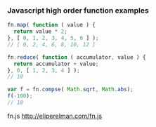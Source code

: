 ### Javascript high order function examples

```javascript
fn.map( function ( value ) { 
  return value * 2; 
}, [ 0, 1, 2, 3, 4, 5, 6 ] );
// [ 0, 2, 4, 6, 8, 10, 12 ]

fn.reduce( function ( accumulator, value ) {
  return accumulator + value;
}, 0, [ 1, 2, 3, 4 ] );
// 10

var f = fn.compse( Math.sqrt, Math.abs);
f(-100);
// 10
```
fn.js http://eliperelman.com/fn.js